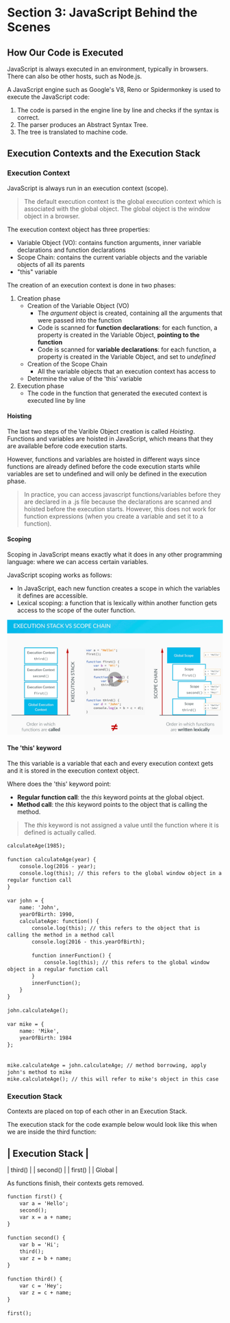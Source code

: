 # Section 3: JavaScript Behind the Scenes

## How Our Code is Executed
JavaScript is always executed in an environment, typically in browsers.
There can also be other hosts, such as Node.js.

A JavaScript engine such as Google's V8, Reno or Spidermonkey is used to execute the JavaScript code:
1. The code is parsed in the engine line by line and checks if the syntax is correct.
2. The parser produces an Abstract Syntax Tree.
3. The tree is translated to machine code.

## Execution Contexts and the Execution Stack
### Execution Context
JavaScript is always run in an execution context (scope).

> The default execution context is the global execution context which is associated with the global object. The global object is the window object in a browser.

The execution context object has three properties: 
* Variable Object (VO): contains function arguments, inner variable declarations and function declarations
* Scope Chain: contains the current variable objects and the variable objects of all its parents
* "this" variable

The creation of an execution context is done in two phases:
1. Creation phase
    * Creation of the Variable Object (VO)
        * The *argument* object is created, containing all the arguments that were passed into the function
        * Code is scanned for **function declarations**: for each function, a property is created in the Variable Object, **pointing to the function**
        * Code is scanned for **variable declarations**: for each function, a property is created in the Variable Object, and set to *undefined*
    * Creation of the Scope Chain
        * All the variable objects that an execution context has access to
    * Determine the value of the 'this' variable
2. Execution phase
    * The code in the function that generated the executed context is executed line by line

#### Hoisting
The last two steps of the Varible Object creation is called *Hoisting*. Functions and variables are hoisted in JavaScript, which means that they are available before code execution starts. 

However, functions and variables are hoisted in different ways since functions are already defined before the code execution starts while variables are set to undefined and will only be defined in the execution phase.

> In practice, you can access javascript functions/variables before they are declared in a .js file because the declarations are scanned and hoisted before the execution starts. However, this does not work for function expressions (when you create a variable and set it to a function).

#### Scoping
Scoping in JavaScript means exactly what it does in any other programming language: where we can access certain variables.

JavaScript scoping works as follows:
* In JavaScript, each new function creates a scope in which the variables it defines are accessible.
* Lexical scoping: a function that is lexically within another function gets access to the scope of the outer function.

![Image not found](https://github.com/jacobhal/javascript/blob/master/03_javascript_behind_the_scenes/execution-stack-vs-scope-chain.png)

#### The 'this' keyword
The this variable is a variable that each and every execution context gets and it is stored in the execution context object. 

Where does the 'this' keyword point:
* **Regular function call**: the *this* keyword points at the global object.
* **Method call**: the *this* keyword points to the object that is calling the method.

> The *this* keyword is not assigned a value until the function where it is defined is actually called.

```JSX
calculateAge(1985);

function calculateAge(year) {
    console.log(2016 - year);
    console.log(this); // this refers to the global window object in a regular function call
}

var john = {
    name: 'John',
    yearOfBirth: 1990,
    calculateAge: function() {
        console.log(this); // this refers to the object that is calling the method in a method call
        console.log(2016 - this.yearOfBirth);
        
        function innerFunction() {
            console.log(this); // this refers to the global window object in a regular function call
        }
        innerFunction();
    }
}

john.calculateAge();

var mike = {
    name: 'Mike',
    yearOfBirth: 1984
};


mike.calculateAge = john.calculateAge; // method borrowing, apply john's method to mike
mike.calculateAge(); // this will refer to mike's object in this case
```

### Execution Stack
Contexts are placed on top of each other in an Execution Stack.

The execution stack for the code example below would look like this when we are inside the third function:


| Execution Stack |
------------------
| third()         |
| second()        | 
| first()         |
| Global          |

As functions finish, their contexts gets removed.

```JSX
function first() {
    var a = 'Hello';
    second();
    var x = a + name;
}

function second() {
    var b = 'Hi';
    third();
    var z = b + name;
}

function third() {
    var c = 'Hey';
    var z = c + name;
}

first();
```
